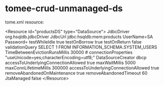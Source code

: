 # tomee-crud-unmanaged-ds

tome.xml resource:


  &lt;Resource id="productsDS" type="DataSource"&gt;
    JdbcDriver org.hsqldb.jdbcDriver
    JdbcUrl jdbc:hsqldb:mem:products
    UserName=SA
    Password=
    testWhileIdle	true
    testOnBorrow	true
    testOnReturn	false
    validationQuery	SELECT 1 FROM INFORMATION_SCHEMA.SYSTEM_USERS
    TimeBetweenEvictionRunsMillis 30000
    # connectionProperties	"useUnicode=yes;characterEncoding=utf8;"
    DataSourceCreator dbcp
    accessToUnderlyingConnectionAllowed	true
    maxWaitMillis       5000
    maxConnLifetimeMillis       300000
    accessToUnderlyingConnectionAllowed true
    removeAbandonedOnMaintenance        true
    removeAbandonedTimeout      60
    JtaManaged false
  &lt;/Resource&gt;
